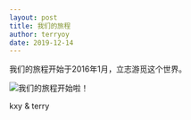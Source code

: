 ```yaml
---
layout: post
title: 我们的旅程
author: terryoy
date: 2019-12-14
---
```


我们的旅程开始于2016年1月，立志游觅这个世界。

![我们的旅程开始啦！](https://i.loli.net/2019/12/14/QU2Kwzugk3BpYfs.jpg)

kxy & terry